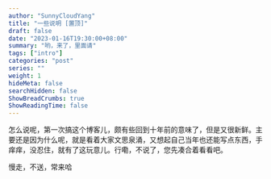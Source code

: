 ```yaml
---
author: "SunnyCloudYang"
title: "一些说明 [置顶]"
draft: false
date: "2023-01-16T19:30:00+08:00"
summary: "哟，来了，里面请"
tags: ["intro"]
categories: "post"
series: ""
weight: 1
hideMeta: false
searchHidden: false
ShowBreadCrumbs: true
ShowReadingTime: false
---
```


怎么说呢，第一次搞这个博客儿，颇有些回到十年前的意味了，但是又很新鲜。主要还是因为什么呢，就是看着大家文思泉涌，又想起自己当年也还能写点东西，手痒痒，没忍住，就有了这玩意儿。行嘞，不说了，您先凑合着看看吧。

慢走，不送，常来哈
